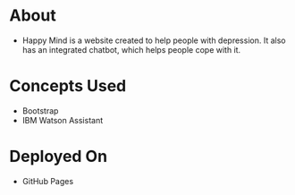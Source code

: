 # About
- Happy Mind is a website created to help people with depression. It also has an integrated chatbot, which helps people cope with it.

# Concepts Used
- Bootstrap
- IBM Watson Assistant

# Deployed On
- GitHub Pages
